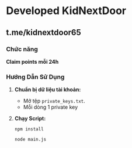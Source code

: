 # Developed KidNextDoor

## t.me/kidnextdoor65

### Chức năng
**Claim points mỗi 24h**

### Hướng Dẫn Sử Dụng
1.  **Chuẩn bị dữ liệu tài khoản:**
    * Mở tệp `private_keys.txt`.
    * Mỗi dòng 1 private key
3.  **Chạy Script:**

        npm install
    
        node main.js
